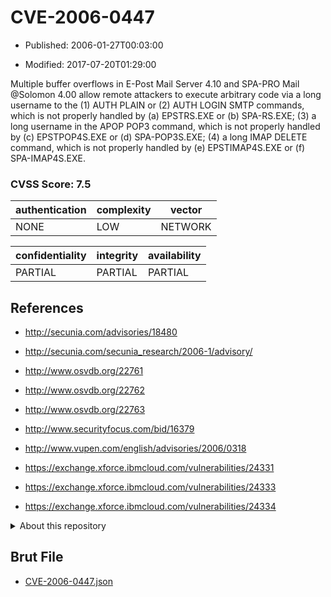 # CVE-2006-0447

- Published: 2006-01-27T00:03:00

- Modified: 2017-07-20T01:29:00

Multiple buffer overflows in E-Post Mail Server 4.10 and SPA-PRO Mail @Solomon 4.00 allow remote attackers to execute arbitrary code via a long username to the (1) AUTH PLAIN or (2) AUTH LOGIN SMTP commands, which is not properly handled by (a) EPSTRS.EXE or (b) SPA-RS.EXE; (3) a long username in the APOP POP3 command, which is not properly handled by (c) EPSTPOP4S.EXE or (d) SPA-POP3S.EXE; (4) a long IMAP DELETE command, which is not properly handled by (e) EPSTIMAP4S.EXE or (f) SPA-IMAP4S.EXE.

### CVSS Score: **7.5**

| authentication | complexity | vector |
| --- | --- | --- |
| NONE | LOW | NETWORK |

| confidentiality | integrity | availability |
| --- | --- | --- |
| PARTIAL | PARTIAL | PARTIAL |

## References

* http://secunia.com/advisories/18480

* http://secunia.com/secunia_research/2006-1/advisory/

* http://www.osvdb.org/22761

* http://www.osvdb.org/22762

* http://www.osvdb.org/22763

* http://www.securityfocus.com/bid/16379

* http://www.vupen.com/english/advisories/2006/0318

* https://exchange.xforce.ibmcloud.com/vulnerabilities/24331

* https://exchange.xforce.ibmcloud.com/vulnerabilities/24333

* https://exchange.xforce.ibmcloud.com/vulnerabilities/24334

<details>
<summary>About this repository</summary> 

  This repository is part of the project [Live Hack CVE](https://github.com/Live-Hack-CVE). Main website can be found [www.live-hack.org](https://www.live-hack.org) 
  
  Made by [Sn0wAlice](https://github.com/Sn0wAlice) for the people that care about security and need to have a feed of the latest CVEs. Hope you enjoy it, don't forget to star the repo and follow me on [Twitter](https://twitter.com/Sn0wAlice) and [Github](https://github.com/Sn0wAlice). And that is my [personnal website](https://www.alice-snow.me/)

  - [Home Page](https://github.com/Live-Hack-CVE)
  - [Framework](https://github.com/Live-Hack-CVE/cve-framework)
  - [CVE database](https://github.com/Live-Hack-CVE/full_database)
  - [Changelog](https://github.com/Live-Hack-CVE/Changelog)
</details>

## Brut File

* [CVE-2006-0447.json](https://raw.githubusercontent.com/Live-Hack-CVE/full_database/main/cves/2006/CVE-2006-0447.json)

